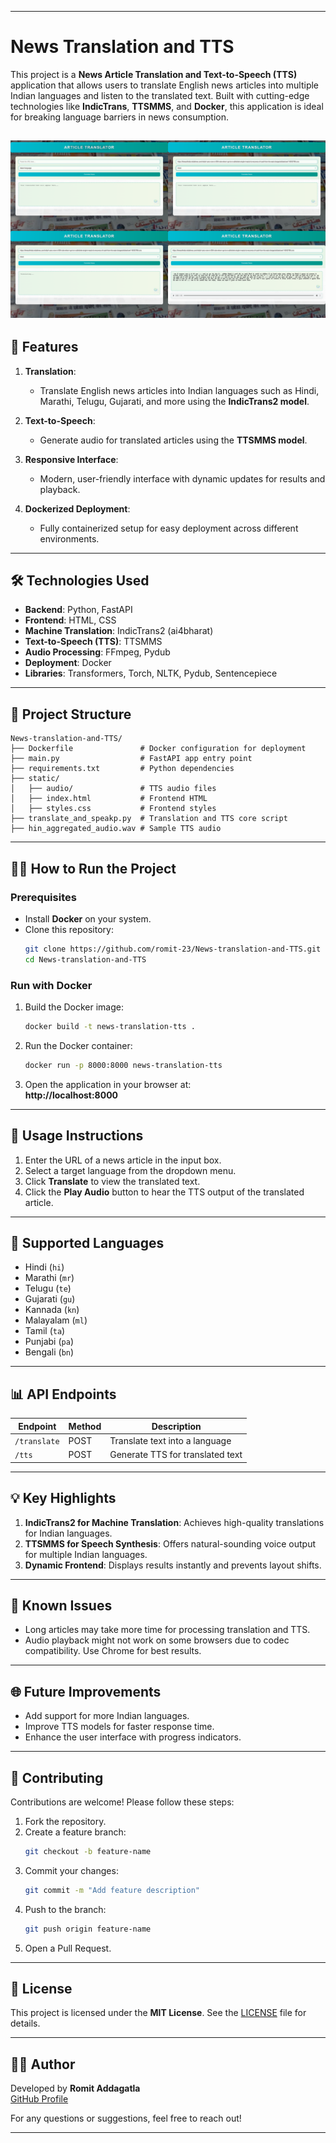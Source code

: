 

---

# News Translation and TTS

This project is a **News Article Translation and Text-to-Speech (TTS)** application that allows users to translate English news articles into multiple Indian languages and listen to the translated text. Built with cutting-edge technologies like **IndicTrans**, **TTSMMS**, and **Docker**, this application is ideal for breaking language barriers in news consumption.

![Translation Result](static/screenshots/5.png)
---

## 🚀 Features

1. **Translation**:
   - Translate English news articles into Indian languages such as Hindi, Marathi, Telugu, Gujarati, and more using the **IndicTrans2 model**.
   
2. **Text-to-Speech**:
   - Generate audio for translated articles using the **TTSMMS model**.
   
3. **Responsive Interface**:
   - Modern, user-friendly interface with dynamic updates for results and playback.
   
4. **Dockerized Deployment**:
   - Fully containerized setup for easy deployment across different environments.

---

## 🛠️ Technologies Used

- **Backend**: Python, FastAPI
- **Frontend**: HTML, CSS
- **Machine Translation**: IndicTrans2 (ai4bharat)
- **Text-to-Speech (TTS)**: TTSMMS
- **Audio Processing**: FFmpeg, Pydub
- **Deployment**: Docker
- **Libraries**: Transformers, Torch, NLTK, Pydub, Sentencepiece

---

## 📂 Project Structure

```plaintext
News-translation-and-TTS/
├── Dockerfile               # Docker configuration for deployment
├── main.py                  # FastAPI app entry point
├── requirements.txt         # Python dependencies
├── static/
│   ├── audio/               # TTS audio files
│   ├── index.html           # Frontend HTML
│   ├── styles.css           # Frontend styles
├── translate_and_speakp.py  # Translation and TTS core script
├── hin_aggregated_audio.wav # Sample TTS audio
```

---

## 🧑‍💻 How to Run the Project

### Prerequisites
- Install **Docker** on your system.
- Clone this repository:
  ```bash
  git clone https://github.com/romit-23/News-translation-and-TTS.git
  cd News-translation-and-TTS
  ```

### Run with Docker
1. Build the Docker image:
   ```bash
   docker build -t news-translation-tts .
   ```
2. Run the Docker container:
   ```bash
   docker run -p 8000:8000 news-translation-tts
   ```
3. Open the application in your browser at:  
   **http://localhost:8000**

---

## 📝 Usage Instructions

1. Enter the URL of a news article in the input box.
2. Select a target language from the dropdown menu.
3. Click **Translate** to view the translated text.
4. Click the **Play Audio** button to hear the TTS output of the translated article.

---

## 🎯 Supported Languages

- Hindi (`hi`)
- Marathi (`mr`)
- Telugu (`te`)
- Gujarati (`gu`)
- Kannada (`kn`)
- Malayalam (`ml`)
- Tamil (`ta`)
- Punjabi (`pa`)
- Bengali (`bn`)

---

## 📊 API Endpoints

| **Endpoint**         | **Method** | **Description**                 |
|-----------------------|------------|---------------------------------|
| `/translate`          | POST       | Translate text into a language |
| `/tts`                | POST       | Generate TTS for translated text |

---

## 💡 Key Highlights

1. **IndicTrans2 for Machine Translation**: Achieves high-quality translations for Indian languages.
2. **TTSMMS for Speech Synthesis**: Offers natural-sounding voice output for multiple Indian languages.
3. **Dynamic Frontend**: Displays results instantly and prevents layout shifts.

---

## 🐛 Known Issues

- Long articles may take more time for processing translation and TTS.
- Audio playback might not work on some browsers due to codec compatibility. Use Chrome for best results.

---

## 🌐 Future Improvements

- Add support for more Indian languages.
- Improve TTS models for faster response time.
- Enhance the user interface with progress indicators.

---

## 🤝 Contributing

Contributions are welcome! Please follow these steps:
1. Fork the repository.
2. Create a feature branch:
   ```bash
   git checkout -b feature-name
   ```
3. Commit your changes:
   ```bash
   git commit -m "Add feature description"
   ```
4. Push to the branch:
   ```bash
   git push origin feature-name
   ```
5. Open a Pull Request.

---

## 📜 License

This project is licensed under the **MIT License**. See the [LICENSE](LICENSE) file for details.

---

## 🧑‍💻 Author

Developed by **Romit Addagatla**  
[GitHub Profile](https://github.com/romit-23)  

For any questions or suggestions, feel free to reach out! 

--- 


